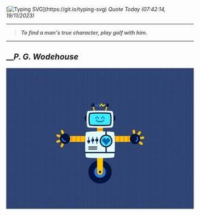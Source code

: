 [![Typing SVG](https://readme-typing-svg.herokuapp.com?font=Press+Start+2P&color=C2F784&size=35&width=900&height=100&lines=Hello+World%2C+I'm+Hung+!)](https://git.io/typing-svg) 
_Quote Today (07:42:14, 19/11/2023)_
___
>**_To find a man's true character, play golf with him._**
___

## __**_P. G. Wodehouse_**

![RobotDance](src/assets/images/robot-dancing-dribble.gif?style=center)
